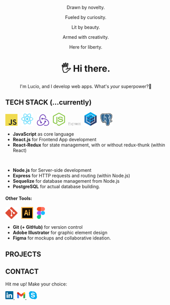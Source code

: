 <div align="center">
  <p>Drawn by novelty.</p>
  <p>Fueled by curiosity.</p>
  <p>Lit by beauty.</p>
  <p>Armed with creativity.</p>
  <p>Here for liberty.</p>
<h1>🖐 Hi there.</h1>
<p>I'm Lucio, and I develop web apps. What's <i>your</i> superpower?🧙</p>
</div>

## TECH STACK (...currently)
<img width="7.5%" src="https://raw.githubusercontent.com/l-s-b/l-s-b/73bce7738904c4b395c0c34a66ddd64f9a4bac67/svg/js.svg"> &nbsp;
<img width="7.5%" src="https://raw.githubusercontent.com/l-s-b/l-s-b/73bce7738904c4b395c0c34a66ddd64f9a4bac67/svg/react.svg"> &nbsp;
<img width="7.5%" src="https://raw.githubusercontent.com/l-s-b/l-s-b/73bce7738904c4b395c0c34a66ddd64f9a4bac67/svg/redux.svg"> &nbsp;
<img width="7.5%" src="https://raw.githubusercontent.com/l-s-b/l-s-b/73bce7738904c4b395c0c34a66ddd64f9a4bac67/svg/nodejs.svg"> &nbsp;
<img width="7.5%" src="https://raw.githubusercontent.com/l-s-b/l-s-b/73bce7738904c4b395c0c34a66ddd64f9a4bac67/svg/express.svg"> &nbsp;
<img width="7.5%" src="https://raw.githubusercontent.com/l-s-b/l-s-b/73bce7738904c4b395c0c34a66ddd64f9a4bac67/svg/sequelize.svg"> &nbsp;
<img width="7.5%" src="https://raw.githubusercontent.com/l-s-b/l-s-b/73bce7738904c4b395c0c34a66ddd64f9a4bac67/svg/postgresql.svg">
<ul>
  <li><strong>JavaScript</strong> as core language</li>
  <li><strong>React.js</strong> for Frontend App development</li>
  <li><strong>React-Redux</strong> for state management, with or without redux-thunk (within React)</li>
  <p>&nbsp;</p>
  <li><strong>Node.js</strong> for Server-side development</li>
  <li><strong>Express</strong> for HTTP requests and routing (within Node.js)</li>
  <li><strong>Sequelize</strong> for database management from Node.js</li>
  <li><strong>PostgreSQL</strong> for actual database building.</li>
</ul>

#### Other Tools:
<img width="7.5%" src="https://raw.githubusercontent.com/l-s-b/l-s-b/73bce7738904c4b395c0c34a66ddd64f9a4bac67/svg/git.svg"> &nbsp;
<img width="7.5%" src="https://raw.githubusercontent.com/l-s-b/l-s-b/73bce7738904c4b395c0c34a66ddd64f9a4bac67/svg/ai.svg"> &nbsp;
<img width="5%" src="https://raw.githubusercontent.com/l-s-b/l-s-b/73bce7738904c4b395c0c34a66ddd64f9a4bac67/svg/figma.svg">
<ul>
<li><strong>Git (+ GitHub)</strong> for version control</li>
<li><strong>Adobe Illustrator</strong> for graphic element design</li>
<li><strong>Figma</strong> for mockups and collaborative ideation.</li>
</ul>

## PROJECTS
## CONTACT
<p>Hit me up! Make your choice:</p>
<a href="https://www.linkedin.com/in/lsb100/" >
  <img width="5%" src="https://raw.githubusercontent.com/l-s-b/l-s-b/2300e554d92ed80438fd8d1a27b109990ceb15d6/svg/linkedin.svg">
</a> &nbsp;
<a href="mailto:luciosb100@gmail.com">
  <img width="5%" src="https://raw.githubusercontent.com/l-s-b/l-s-b/2300e554d92ed80438fd8d1a27b109990ceb15d6/svg/gmail.svg">
</a> &nbsp;
<a href="https://join.skype.com/svRU7SF0OvCh">
  <img width="5%" src="https://raw.githubusercontent.com/l-s-b/l-s-b/4236785fc552f2a39d12420a90d3a67ffe77b513/svg/skype.svg">
</a>
